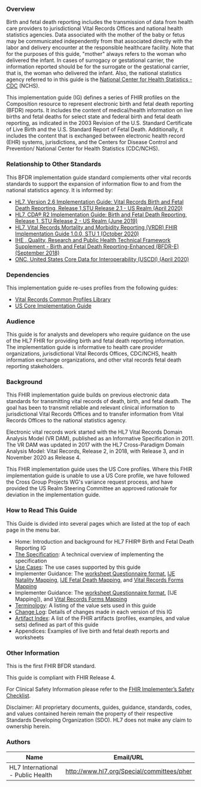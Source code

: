 ### Overview

Birth and fetal death reporting includes the transmission of data from health care providers to jurisdictional Vital Records Offices and national health statistics agencies. Data associated with the mother of the baby or fetus may be communicated independently from that associated directly with the labor and delivery encounter at the responsible healthcare facility. Note that for the purposes of this guide, "mother" always refers to the woman who delivered the infant. In cases of surrogacy or gestational carrier, the information reported should be for the surrogate or the gestational carrier, that is, the woman who delivered the infant. Also, the national statistics agency referred to in this guide is the [National Center for Health Statistics - CDC](https://www.cdc.gov/nchs/index.htm) (NCHS).

This implementation guide (IG) defines a series of FHIR profiles on the Composition resource to represent electronic birth and fetal death reporting (BFDR) reports. It includes the content of medical/health information on live births and fetal deaths for select state and federal birth and fetal death reporting, as indicated in the 2003 Revision of the U.S. Standard Certificate of Live Birth and the U.S. Standard Report of Fetal Death. Additionally, it includes the content that is exchanged between electronic health record (EHR) systems, jurisdictions, and the Centers for Disease Control and Prevention/ National Center for Health Statistics (CDC/NCHS).

### Relationship to Other Standards
This BFDR implementation guide standard complements other vital records standards to support the expansion of information flow to and from the national statistics agency. It is informed by:
* [HL7, Version 2.6 Implementation Guide: Vital Records Birth and Fetal Death Reporting, Release 1,STU Release 2.1 - US Realm (April 2020)](https://www.hl7.org/implement/standards/product_brief.cfm?product_id=320)
* [HL7, CDA® R2 Implementation Guide: Birth and Fetal Death Reporting, Release 1, STU Release 2 - US Realm (June 2019)](http://www.hl7.org/implement/standards/product_brief.cfm?product_id=387)
* [HL7, Vital Records Mortality and Morbidity Reporting (VRDR) FHIR Implementation Guide 1.0.0,  STU 1 (October 2020)](http://hl7.org/fhir/us/vrdr/)
* [IHE , Quality, Research and Public Health Technical Framework Supplement - Birth and Fetal Death Reporting-Enhanced (BFDR-E) (September 2018)](https://www.ihe.net/uploadedFiles/Documents/QRPH/IHE_QRPH_Suppl_BFDR-E.pdf)
* [ONC, United States Core Data for Interoperability (USCDI) (April 2020)](https://www.healthit.gov/isa/united-states-core-data-interoperability-uscdi)

### Dependencies
This implementation guide re-uses profiles from the following guides:
* [Vital Records Common Profiles Library](http://hl7.org/fhir/us/vr-common-library)
* [US Core Implementation Guide](http://hl7.org/fhir/us/core)

### Audience
This guide is for analysts and developers who require guidance on the use of the HL7 FHIR for providing birth and fetal death reporting information. The implementation guide is informative to health care provider organizations, jurisdictional Vital Records Offices, CDC/NCHS, health information exchange organizations, and other vital records fetal death reporting stakeholders.

### Background 
This FHIR implementation guide builds on previous electronic data standards for transmitting vital records of death, birth, and fetal death. The goal has been to transmit reliable and relevant clinical information to jurisdictional Vital Records Offices and to transfer information from Vital Records Offices to the national statistics agency. 

Electronic vital records work started with the HL7 Vital Records Domain Analysis Model (VR DAM), published as an Informative Specification in 2011. The VR DAM was updated in 2017 with the HL7 Cross-Paradigm Domain Analysis Model: Vital Records, Release 2, in 2018, with Release 3, and in November 2020 as Release 4.

This FHIR implementation guide uses the US Core profiles. Where this FHIR implementation guide is unable to use a US Core profile, we have followed the Cross Group Projects WG's variance request process, and have provided the US Realm Steering Committee an approved rationale for deviation in the implementation guide.

### How to Read This Guide

This Guide is divided into several pages which are listed at the top of each page in the menu bar.

* Home: Introduction and background for HL7 FHIR® Birth and Fetal Death Reporting IG
* [The Specification](bfdr_the_specification.html): A technical overview of implementing the specification
* [Use Cases](bfdr_use_cases.html): The use cases supported by this guide
* Implementer Guidance: The [worksheet Questionnaire format](bfdr_patient_worksheet_questionnaires.html), [IJE Natality Mapping](ije_mapping_natality.html), [IJE Fetal Death Mapping](ije_mapping_fetalDeath.html), and [Vital Records Forms Mapping](bfdr_vital_records_form_mapping.html)
* Implementer Guidance: The [worksheet Questionnaire format](bfdr_patient_worksheet_questionnaires.html), [IJE Mapping]), and [Vital Records Forms Mapping](bfdr_vital_records_form_mapping.html)
* [Terminology](bfdr_terminology.html): A listing of the value sets used in this guide
* [Change Log](bfdr_change_log.html): Details of changes made in each version of this IG
* [Artifact Index](artifacts.html): A list of the FHIR artifacts (profiles, examples, and value sets) defined as part of this guide
* Appendices: Examples of live birth and fetal death reports and worksheets


### Other Information

This is the first FHIR BFDR standard.

This guide is compliant with FHIR Release 4.

For Clinical Safety Information please refer to the [FHIR Implementer’s Safety Checklist](http://hl7.org/fhir/safety.html).

Disclaimer: All proprietary documents, guides, guidance, standards, codes, and values contained herein remain the property of their respective Standards Developing Organization (SDO). HL7 does not make any claim to ownership herein.



### Authors

<table>
<thead>
<tr>
<th>Name</th>
<th>Email/URL</th>
</tr>
</thead>
<tbody>
<tr>
<td>HL7 International - Public Health</td>
<td><a href="http://www.hl7.org/Special/committees/pher" target="_new">http://www.hl7.org/Special/committees/pher</a></td>
</tr>
</tbody>
</table>


